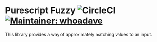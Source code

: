# Purescript Fuzzy ![CircleCI](https://img.shields.io/circleci/project/github/citizennet/purescript-fuzzy.svg) [![Maintainer: whoadave](https://img.shields.io/badge/maintainer-whoadave-lightgrey.svg)](http://github.com/whoadave)
This library provides a way of approximately matching values to an input.
